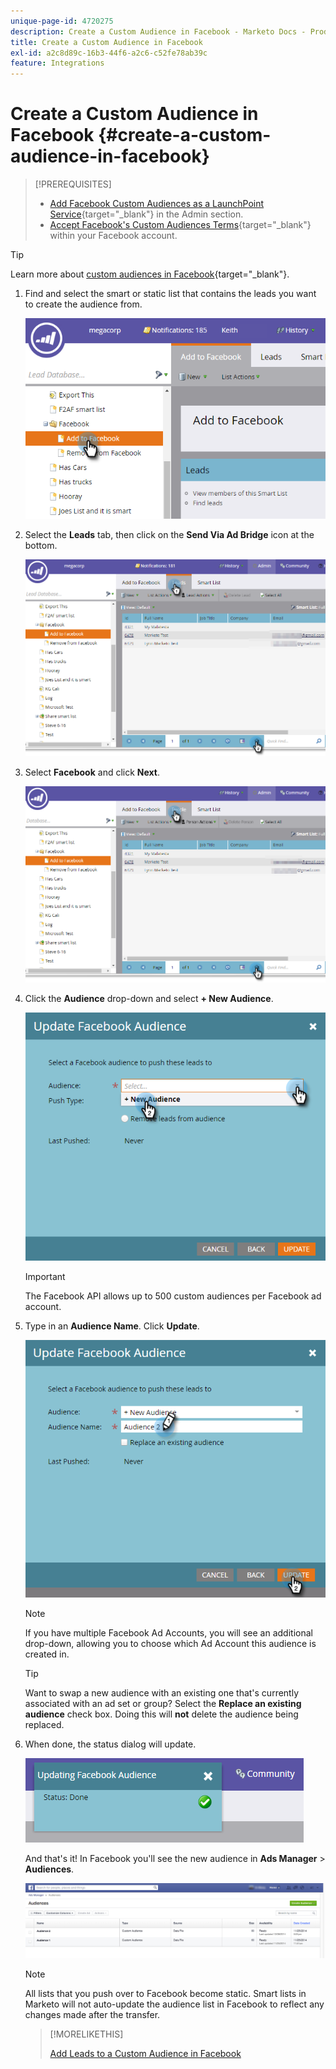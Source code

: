 ```yaml
---
unique-page-id: 4720275
description: Create a Custom Audience in Facebook - Marketo Docs - Product Documentation
title: Create a Custom Audience in Facebook
exl-id: a2c8d89c-16b3-44f6-a2c6-c52fe78ab39c
feature: Integrations
---
```

# Create a Custom Audience in Facebook {#create-a-custom-audience-in-facebook}

>[!PREREQUISITES]
>
>* [Add Facebook Custom Audiences as a LaunchPoint Service](/help/marketo/product-docs/demand-generation/ad-network-integrations/add-facebook-custom-audiences-as-a-launchpoint-service.md){target="_blank"} in the Admin section.
>* [Accept Facebook's Custom Audiences Terms](https://www.facebook.com/ads/manage/customaudiences/tos.php){target="_blank"} within your Facebook account.

>[!TIP]
>
>Learn more about [custom audiences in Facebook](https://www.facebook.com/help/341425252616329){target="_blank"}.

1. Find and select the smart or static list that contains the leads you want to create the audience from.

   ![](assets/create-a-custom-audience-in-facebook-1.png)

1. Select the **Leads** tab, then click on the **Send Via Ad Bridge** icon at the bottom.

   ![](assets/create-a-custom-audience-in-facebook-2.png)

1. Select **Facebook** and click **Next**.

   ![](assets/create-a-custom-audience-in-facebook-3.png)

1. Click the **Audience** drop-down and select **+ New Audience**.

   ![](assets/create-a-custom-audience-in-facebook-4.png)

   >[!IMPORTANT]
   >
   >The Facebook API allows up to 500 custom audiences per Facebook ad account.

1. Type in an **Audience Name**. Click **Update**.

   ![](assets/create-a-custom-audience-in-facebook-5.png)

   >[!NOTE]
   >
   >If you have multiple Facebook Ad Accounts, you will see an additional drop-down, allowing you to choose which Ad Account this audience is created in.

   >[!TIP]
   >
   >Want to swap a new audience with an existing one that's currently associated with an ad set or group? Select the **Replace an existing audience** check box. Doing this will **not** delete the audience being replaced.

1. When done, the status dialog will update.

   ![](assets/create-a-custom-audience-in-facebook-6.png)

   And that's it! In Facebook you'll see the new audience in **Ads Manager** > **Audiences**.

   ![](assets/create-a-custom-audience-in-facebook-7.png)

   >[!NOTE]
   >
   >All lists that you push over to Facebook become static. Smart lists in Marketo will not auto-update the audience list in Facebook to reflect any changes made after the transfer.

   >[!MORELIKETHIS]
   >
   >[Add Leads to a Custom Audience in Facebook](/help/marketo/product-docs/demand-generation/facebook/add-leads-to-a-custom-audience-in-facebook.md)
